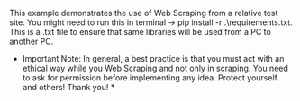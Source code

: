 This example demonstrates the use of Web Scraping from a relative test site. You might need to run this in terminal -> pip install -r .\requirements.txt. This is a .txt file to ensure that same libraries will be used from a PC to another PC.

* Important Note: In general, a best practice is that you must act with an ethical way while you Web Scraping and not only in scraping. You need to ask for permission before implementing any idea. Protect yourself and others! Thank you! *
